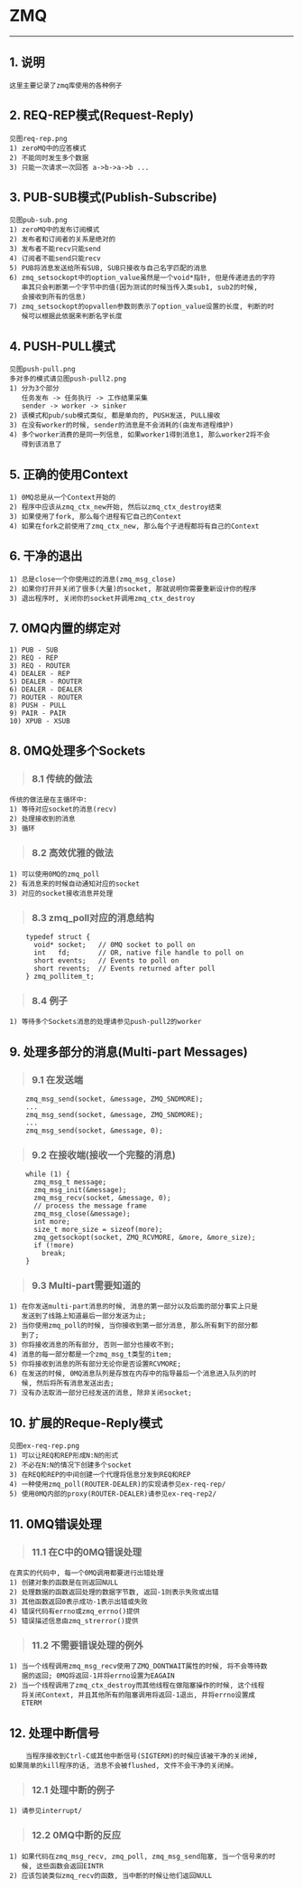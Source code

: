 # **ZMQ** #
***

## **1. 说明** ##
    这里主要记录了zmq库使用的各种例子

## **2. REQ-REP模式(Request-Reply)** ##
    见图req-rep.png
    1) zeroMQ中的应答模式
    2) 不能同时发生多个数据
    3) 只能一次请求一次回答 a->b->a->b ...

## **3. PUB-SUB模式(Publish-Subscribe)** ##
    见图pub-sub.png
    1) zeroMQ中的发布订阅模式
    2) 发布者和订阅者的关系是绝对的
    3) 发布者不能recv只能send
    4) 订阅者不能send只能recv
    5) PUB将消息发送给所有SUB, SUB只接收与自己名字匹配的消息
    6) zmq_setsockopt中的option_value虽然是一个void*指针, 但是传递进去的字符
       串其只会判断第一个字节中的值(因为测试的时候当传入类sub1, sub2的时候, 
       会接收到所有的信息)
    7) zmq_setsockopt的opvallen参数则表示了option_value设置的长度, 判断的时
       候可以根据此依据来判断名字长度

## **4. PUSH-PULL模式** ##
    见图push-pull.png
    多对多的模式请见图push-pull2.png
    1) 分为3个部分
       任务发布 -> 任务执行 -> 工作结果采集
       sender -> worker -> sinker
    2) 该模式和pub/sub模式类似, 都是单向的, PUSH发送, PULL接收
    3) 在没有worker的时候, sender的消息是不会消耗的(由发布进程维护)
    4) 多个worker消费的是同一列信息, 如果worker1得到消息1, 那么worker2将不会
       得到该消息了

## **5. 正确的使用Context** ##
    1) 0MQ总是从一个Context开始的
    2) 程序中应该从zmq_ctx_new开始, 然后以zmq_ctx_destroy结束
    3) 如果使用了fork, 那么每个进程有它自己的Context
    4) 如果在fork之前使用了zmq_ctx_new, 那么每个子进程都将有自己的Context

## **6. 干净的退出** ##
    1) 总是close一个你使用过的消息(zmq_msg_close)
    2) 如果你打开并关闭了很多(大量)的socket, 那就说明你需要重新设计你的程序
    3) 退出程序时, 关闭你的socket并调用zmq_ctx_destroy

## **7. 0MQ内置的绑定对** ##
    1) PUB - SUB
    2) REQ - REP
    3) REQ - ROUTER
    4) DEALER - REP 
    5) DEALER - ROUTER
    6) DEALER - DEALER 
    7) ROUTER - ROUTER
    8) PUSH - PULL 
    9) PAIR - PAIR
    10) XPUB - XSUB 

## **8. 0MQ处理多个Sockets** ##
> ### **8.1 传统的做法** ###
    传统的做法是在主循环中:
    1) 等待对应socket的消息(recv)
    2) 处理接收到的消息
    3) 循环
> ### **8.2 高效优雅的做法** ###
    1) 可以使用0MQ的zmq_poll
    2) 有消息来的时候自动通知对应的socket 
    3) 对应的socket接收消息并处理
> ### **8.3 zmq_poll对应的消息结构** ###
        typedef struct {
          void* socket;   // 0MQ socket to poll on
          int   fd;       // OR, native file handle to poll on
          short events;   // Events to poll on
          short revents;  // Events returned after poll
        } zmq_pollitem_t;
> ### **8.4 例子** ###
    1) 等待多个Sockets消息的处理请参见push-pull2的worker


## **9. 处理多部分的消息(Multi-part Messages)** ##
> ### **9.1 在发送端** ###
        zmq_msg_send(socket, &message, ZMQ_SNDMORE);
        ...
        zmq_msg_send(socket, &message, ZMQ_SNDMORE); 
        ...
        zmq_msg_send(socket, &message, 0);
> ### **9.2 在接收端(接收一个完整的消息)** ###
        while (1) {
          zmq_msg_t message;
          zmq_msg_init(&message);
          zmq_msg_recv(socket, &message, 0);
          // process the message frame
          zmq_msg_close(&message);
          int more;
          size_t more_size = sizeof(more);
          zmq_getsockopt(socket, ZMQ_RCVMORE, &more, &more_size);
          if (!more)
            break;
        }
> ### **9.3 Multi-part需要知道的** ###
    1) 在你发送multi-part消息的时候, 消息的第一部分以及后面的部分事实上只是
       发送到了线路上知道最后一部分发送为止;
    2) 当你使用zmq_poll的时候, 当你接收到第一部分消息, 那么所有剩下的部分都
       到了;
    3) 你将接收消息的所有部分, 否则一部分也接收不到;
    4) 消息的每一部分都是一个zmq_msg_t类型的item;
    5) 你将接收到消息的所有部分无论你是否设置RCVMORE;
    6) 在发送的时候, 0MQ消息队列是存放在内存中的指导最后一个消息进入队列的时
       候, 然后将所有消息发送出去;
    7) 没有办法取消一部分已经发送的消息, 除非关闭socket;


## **10. 扩展的Reque-Reply模式** ##
    见图ex-req-rep.png
    1) 可以让REQ和REP形成N:N的形式
    2) 不必在N:N的情况下创建多个socket
    3) 在REQ和REP的中间创建一个代理将信息分发到REQ和REP
    4) 一种使用zmq_poll(ROUTER-DEALER)的实现请参见ex-req-rep/
    5) 使用0MQ内部的proxy(ROUTER-DEALER)请参见ex-req-rep2/


## **11. 0MQ错误处理** ##
> ### **11.1 在C中的0MQ错误处理** ###
    在真实的代码中, 每一个0MQ调用都要进行出错处理
    1) 创建对象的函数是在则返回NULL
    2) 处理数据的函数返回处理的数据字节数, 返回-1则表示失败或出错
    3) 其他函数返回0表示成功-1表示出错或失败
    4) 错误代码有errno或zmq_errno()提供
    5) 错误描述信息由zmq_strerror()提供
> ### **11.2 不需要错误处理的例外** ###
    1) 当一个线程调用zmq_msg_recv使用了ZMQ_DONTWAIT属性的时候, 将不会等待数
       据的返回; 0MQ将返回-1并将errno设置为EAGAIN
    2) 当一个线程调用了zmq_ctx_destroy而其他线程在做阻塞操作的时候, 这个线程
       将关闭Context, 并且其他所有的阻塞调用将返回-1退出, 并将errno设置成
       ETERM


## **12. 处理中断信号** ##
        当程序接收到Ctrl-C或其他中断信号(SIGTERM)的时候应该被干净的关闭掉, 
    如果简单的kill程序的话, 消息不会被flushed, 文件不会干净的关闭掉。
> ### **12.1 处理中断的例子** ###
    1) 请参见interrupt/
> ### **12.2 0MQ中断的反应** ###
    1) 如果代码在zmq_msg_recv, zmq_poll, zmq_msg_send阻塞, 当一个信号来的时
       候, 这些函数会返回EINTR
    2) 应该包装类似zmq_recv的函数, 当中断的时候让他们返回NULL

